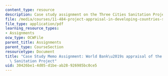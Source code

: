```yaml
---
content_type: resource
description: Case study assignment on the Three Cities Sanitation Project in Vietnam.
file: /media/courses/11-484-project-appraisal-in-developing-countries-spring-2005/30426be14d05d1beab28926985bc0ce5_case_study_memo.pdf
file_type: application/pdf
learning_resource_types:
- Assignments
ocw_type: OCWFile
parent_title: Assignments
parent_type: CourseSection
resourcetype: Document
title: "Case Study Memo Assignment: World Bank\u2019s appraisal of the Three Cities\
  \ Sanitation Project"
uid: 30426be1-4d05-d1be-ab28-926985bc0ce5
---
```

